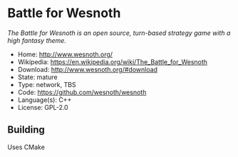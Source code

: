 # Battle for Wesnoth

_The Battle for Wesnoth is an open source, turn-based strategy game with a high fantasy theme._

- Home: http://www.wesnoth.org/
- Wikipedia: https://en.wikipedia.org/wiki/The_Battle_for_Wesnoth
- Download: http://www.wesnoth.org/#download
- State: mature
- Type: network, TBS
- Code: https://github.com/wesnoth/wesnoth
- Language(s): C++
- License: GPL-2.0

## Building

Uses CMake

